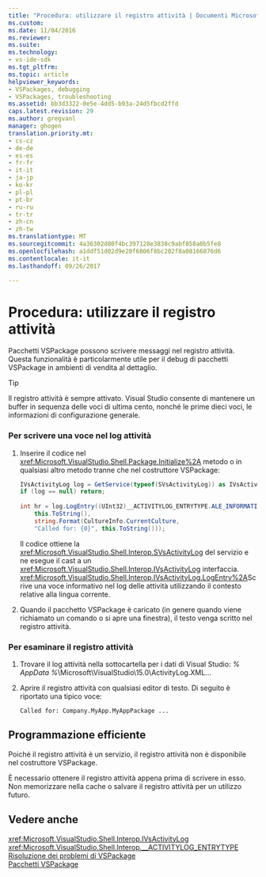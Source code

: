 ```yaml
---
title: "Procedura: utilizzare il registro attività | Documenti Microsoft"
ms.custom: 
ms.date: 11/04/2016
ms.reviewer: 
ms.suite: 
ms.technology:
- vs-ide-sdk
ms.tgt_pltfrm: 
ms.topic: article
helpviewer_keywords:
- VSPackages, debugging
- VSPackages, troubleshooting
ms.assetid: bb3d3322-0e5e-4dd5-b93a-24d5fbcd2ffd
caps.latest.revision: 29
ms.author: gregvanl
manager: ghogen
translation.priority.mt:
- cs-cz
- de-de
- es-es
- fr-fr
- it-it
- ja-jp
- ko-kr
- pl-pl
- pt-br
- ru-ru
- tr-tr
- zh-cn
- zh-tw
ms.translationtype: MT
ms.sourcegitcommit: 4a36302d80f4bc397128e3838c9abf858a0b5fe8
ms.openlocfilehash: a1ddf51d02d9e20f6806f8bc202f8a08166876d6
ms.contentlocale: it-it
ms.lasthandoff: 09/26/2017

---
```

# <a name="how-to-use-the-activity-log"></a>Procedura: utilizzare il registro attività
Pacchetti VSPackage possono scrivere messaggi nel registro attività. Questa funzionalità è particolarmente utile per il debug di pacchetti VSPackage in ambienti di vendita al dettaglio.  
  
> [!TIP]
>  Il registro attività è sempre attivato. Visual Studio consente di mantenere un buffer in sequenza delle voci di ultima cento, nonché le prime dieci voci, le informazioni di configurazione generale.  
  
### <a name="to-write-an-entry-to-the-activity-log"></a>Per scrivere una voce nel log attività  
  
1.  Inserire il codice nel <xref:Microsoft.VisualStudio.Shell.Package.Initialize%2A> metodo o in qualsiasi altro metodo tranne che nel costruttore VSPackage:  
  
    ```csharp  
    IVsActivityLog log = GetService(typeof(SVsActivityLog)) as IVsActivityLog;  
    if (log == null) return;  
  
    int hr = log.LogEntry((UInt32)__ACTIVITYLOG_ENTRYTYPE.ALE_INFORMATION,  
        this.ToString(),  
        string.Format(CultureInfo.CurrentCulture,  
        "Called for: {0}", this.ToString()));  
    ```  
  
     Il codice ottiene la <xref:Microsoft.VisualStudio.Shell.Interop.SVsActivityLog> del servizio e ne esegue il cast a un <xref:Microsoft.VisualStudio.Shell.Interop.IVsActivityLog> interfaccia. <xref:Microsoft.VisualStudio.Shell.Interop.IVsActivityLog.LogEntry%2A>Scrive una voce informativo nel log delle attività utilizzando il contesto relative alla lingua corrente.  
  
2.  Quando il pacchetto VSPackage è caricato (in genere quando viene richiamato un comando o si apre una finestra), il testo venga scritto nel registro attività.  
  
### <a name="to-examine-the-activity-log"></a>Per esaminare il registro attività  
  
1.  Trovare il log attività nella sottocartella per i dati di Visual Studio: *% AppData %*\Microsoft\VisualStudio\15.0\ActivityLog.XML...  
  
2.  Aprire il registro attività con qualsiasi editor di testo. Di seguito è riportato una tipico voce:  
  
    ```  
    Called for: Company.MyApp.MyAppPackage ...  
    ```  
  
## <a name="robust-programming"></a>Programmazione efficiente  
 Poiché il registro attività è un servizio, il registro attività non è disponibile nel costruttore VSPackage.  
  
 È necessario ottenere il registro attività appena prima di scrivere in esso. Non memorizzare nella cache o salvare il registro attività per un utilizzo futuro.  
  
## <a name="see-also"></a>Vedere anche  
 <xref:Microsoft.VisualStudio.Shell.Interop.IVsActivityLog>   
 <xref:Microsoft.VisualStudio.Shell.Interop.__ACTIVITYLOG_ENTRYTYPE>   
 [Risoluzione dei problemi di VSPackage](../extensibility/troubleshooting-vspackages.md)   
 [Pacchetti VSPackage](../extensibility/internals/vspackages.md)

